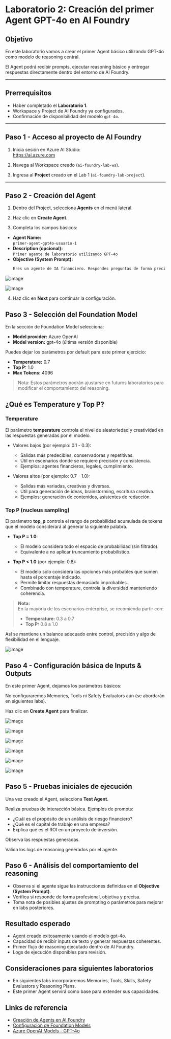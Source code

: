 # Laboratorio 2: Creación del primer Agent GPT-4o en AI Foundry

## Objetivo

En este laboratorio vamos a crear el primer Agent básico utilizando GPT-4o como modelo de reasoning central.

El Agent podrá recibir prompts, ejecutar reasoning básico y entregar respuestas directamente dentro del entorno de AI Foundry.

---

## Prerrequisitos

- Haber completado el **Laboratorio 1**.
- Workspace y Project de AI Foundry ya configurados.
- Confirmación de disponibilidad del modelo `gpt-4o`.

---

## Paso 1 - Acceso al proyecto de AI Foundry

1. Inicia sesión en Azure AI Studio:  
   https://ai.azure.com

2. Navega al Workspace creado (`ai-foundry-lab-ws`).

3. Ingresa al **Project** creado en el Lab 1 (`ai-foundry-lab-project`).

---

## Paso 2 - Creación del Agent

1. Dentro del Project, selecciona **Agents** en el menú lateral.

2. Haz clic en **Create Agent**.

3. Completa los campos básicos:

- **Agent Name:**  
  `primer-agent-gpt4o-usuario-1`
- **Description (opcional):**  
  `Primer agente de laboratorio utilizando GPT-4o`
- **Objective (System Prompt):**  
  ```markdown
  Eres un agente de IA financiero. Respondes preguntas de forma precisa, objetiva, profesional y basada en datos. Si no sabes la respuesta, indicas que no tienes suficiente información.

![image](https://github.com/user-attachments/assets/6d74a497-f377-476c-b242-3a814bfdd460)

![image](https://github.com/user-attachments/assets/1ee50fea-5213-494b-898d-afb917796da2)

4. Haz clic en **Next** para continuar la configuración.

## Paso 3 - Selección del Foundation Model

En la sección de Foundation Model selecciona:

- **Model provider:** Azure OpenAI
- **Model version:** gpt-4o (última versión disponible)

Puedes dejar los parámetros por default para este primer ejercicio:

- **Temperature:** 0.7
- **Top P:** 1.0
- **Max Tokens:** 4096

> Nota: Estos parámetros podrán ajustarse en futuros laboratorios para modificar el comportamiento del reasoning.

## ¿Qué es Temperature y Top P?

### **Temperature**

El parámetro **temperature** controla el nivel de aleatoriedad y creatividad en las respuestas generadas por el modelo.

- Valores bajos (por ejemplo: 0.1 - 0.3):  
  - Salidas más predecibles, conservadoras y repetitivas.
  - Útil en escenarios donde se requiere precisión y consistencia.
  - Ejemplos: agentes financieros, legales, cumplimiento.

- Valores altos (por ejemplo: 0.7 - 1.0):  
  - Salidas más variadas, creativas y diversas.
  - Útil para generación de ideas, brainstorming, escritura creativa.
  - Ejemplos: generación de contenidos, asistentes de redacción.

### **Top P (nucleus sampling)**

El parámetro **top_p** controla el rango de probabilidad acumulada de tokens que el modelo considerará al generar la siguiente palabra.

- **Top P = 1.0**:  
  - El modelo considera todo el espacio de probabilidad (sin filtrado).
  - Equivalente a no aplicar truncamiento probabilístico.

- **Top P < 1.0** (por ejemplo: 0.8):  
  - El modelo solo considera las opciones más probables que sumen hasta el porcentaje indicado.
  - Permite limitar respuestas demasiado improbables.
  - Combinado con temperature, controla la diversidad manteniendo coherencia.

> **Nota:**  
> En la mayoría de los escenarios enterprise, se recomienda partir con:
> 
> - **Temperature:** 0.3 a 0.7  
> - **Top P:** 0.8 a 1.0

Así se mantiene un balance adecuado entre control, precisión y algo de flexibilidad en el lenguaje.

![image](https://github.com/user-attachments/assets/ce9e1d95-ea57-4460-a6ce-11148fd45557)

## Paso 4 - Configuración básica de Inputs & Outputs

En este primer Agent, dejamos los parámetros básicos:

No configuraremos Memories, Tools ni Safety Evaluators aún (se abordarán en siguientes labs).

Haz clic en **Create Agent** para finalizar.

![image](https://github.com/user-attachments/assets/63ae34f9-b4c4-41ed-82b2-b0845e28b2b2)

![image](https://github.com/user-attachments/assets/82f6c38a-eeac-45f9-b4fb-e01dd15c2f5d)

![image](https://github.com/user-attachments/assets/eee1e29e-ca19-4bfc-adbc-f05b698bbec4)

![image](https://github.com/user-attachments/assets/c7cc3643-c611-4206-a282-6d6106f50f2a)

![image](https://github.com/user-attachments/assets/3ebee4bc-8af4-4eb0-9b57-0ef19727b3ed)

![image](https://github.com/user-attachments/assets/ef7a4f88-2fb4-42b0-997c-f4b401c7a241)

## Paso 5 - Pruebas iniciales de ejecución

Una vez creado el Agent, selecciona **Test Agent**.

Realiza pruebas de interacción básica. Ejemplos de prompts:

- ¿Cuál es el propósito de un análisis de riesgo financiero?
- ¿Qué es el capital de trabajo en una empresa?
- Explica qué es el ROI en un proyecto de inversión.

Observa las respuestas generadas.

Valida los logs de reasoning generados por el agente.

## Paso 6 - Análisis del comportamiento del reasoning

- Observa si el agente sigue las instrucciones definidas en el **Objective (System Prompt)**.
- Verifica si responde de forma profesional, objetiva y precisa.
- Toma nota de posibles ajustes de prompting o parámetros para mejorar en labs posteriores.

## Resultado esperado

- Agent creado exitosamente usando el modelo gpt-4o.
- Capacidad de recibir inputs de texto y generar respuestas coherentes.
- Primer flujo de reasoning ejecutado dentro de AI Foundry.
- Logs de ejecución disponibles para revisión.

## Consideraciones para siguientes laboratorios

- En siguientes labs incorporaremos Memories, Tools, Skills, Safety Evaluators y Reasoning Plans.
- Este primer Agent servirá como base para extender sus capacidades.

## Links de referencia

- [Creación de Agents en AI Foundry](https://learn.microsoft.com/en-us/azure/ai-studio/foundry/agents-overview)
- [Configuración de Foundation Models](https://learn.microsoft.com/en-us/azure/ai-studio/foundry/models-overview)
- [Azure OpenAI Models - GPT-4o](https://learn.microsoft.com/en-us/azure/ai-services/openai/concepts/models#gpt-4o)
